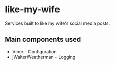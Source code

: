 # like-my-wife
Services built to like my wife's social media posts.

## Main components used

* Viber - Configuration
* jWalterWeatherman - Logging